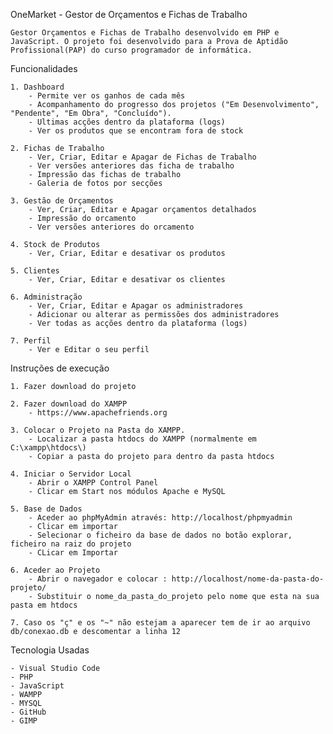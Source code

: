 OneMarket - Gestor de Orçamentos e Fichas de Trabalho

    Gestor Orçamentos e Fichas de Trabalho desenvolvido em PHP e JavaScript. O projeto foi desenvolvido para a Prova de Aptidão Profissional(PAP) do curso programador de informática.

Funcionalidades 

    1. Dashboard
        - Permite ver os ganhos de cada mês
        - Acompanhamento do progresso dos projetos ("Em Desenvolvimento", "Pendente", "Em Obra", "Concluído").
        - Ultimas acções dentro da plataforma (logs)  
        - Ver os produtos que se encontram fora de stock

    2. Fichas de Trabalho
        - Ver, Criar, Editar e Apagar de Fichas de Trabalho
        - Ver versões anteriores das ficha de trabalho
        - Impressão das fichas de trabalho
        - Galeria de fotos por secções

    3. Gestão de Orçamentos
        - Ver, Criar, Editar e Apagar orçamentos detalhados
        - Impressão do orcamento
        - Ver versões anteriores do orcamento

    4. Stock de Produtos
        - Ver, Criar, Editar e desativar os produtos

    5. Clientes
        - Ver, Criar, Editar e desativar os clientes

    6. Administração
        - Ver, Criar, Editar e Apagar os administradores
        - Adicionar ou alterar as permissões dos administradores
        - Ver todas as acções dentro da plataforma (logs)

    7. Perfil
        - Ver e Editar o seu perfil

Instruções de execução

    1. Fazer download do projeto

    2. Fazer download do XAMPP
        - https://www.apachefriends.org

    3. Colocar o Projeto na Pasta do XAMPP.
        - Localizar a pasta htdocs do XAMPP (normalmente em C:\xampp\htdocs\)
        - Copiar a pasta do projeto para dentro da pasta htdocs
    
    4. Iniciar o Servidor Local
        - Abrir o XAMPP Control Panel
        - Clicar em Start nos módulos Apache e MySQL
    
    5. Base de Dados
        - Aceder ao phpMyAdmin através: http://localhost/phpmyadmin
        - Clicar em importar
        - Selecionar o ficheiro da base de dados no botão explorar, ficheiro na raiz do projeto
        - CLicar em Importar

    6. Aceder ao Projeto
        - Abrir o navegador e colocar : http://localhost/nome-da-pasta-do-projeto/
        - Substituir o nome_da_pasta_do_projeto pelo nome que esta na sua pasta em htdocs

    7. Caso os "ç" e os "~" não estejam a aparecer tem de ir ao arquivo db/conexao.db e descomentar a linha 12
    
Tecnologia Usadas

    - Visual Studio Code
    - PHP
    - JavaScript
    - WAMPP
    - MYSQL
    - GitHub
    - GIMP